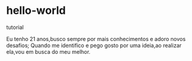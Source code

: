 # hello-world
tutorial


Eu tenho 21 anos,busco sempre por mais conhecimentos e adoro novos desafios;
Quando me identifico e pego gosto por uma ideia,ao realizar ela,vou em busca do meu melhor.
